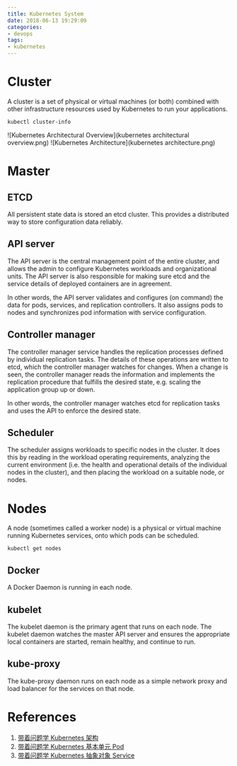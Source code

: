 ```yaml
---
title: Kubernetes System
date: 2018-06-13 19:29:09
categories:
- devops
tags:
- kubernetes
---
```

# Cluster

A cluster is a set of physical or virtual machines (or both) combined with other infrastructure resources used by Kubernetes to run your applications.

`kubectl cluster-info`

![Kubernetes Architectural Overview](kubernetes architectural overview.png)
![Kubernetes Architecture](kubernetes architecture.png)

<!-- more -->

# Master

## ETCD

All persistent state data is stored an etcd cluster. This provides a distributed way to store configuration data reliably.

## API server

The API server is the central management point of the entire cluster, and allows the admin to configure Kubernetes workloads and organizational units. The API server is also responsible for making sure etcd and the service details of deployed containers are in agreement.

In other words, the API server validates and configures (on command) the data for pods, services, and replication controllers. It also assigns pods to nodes and synchronizes pod information with service configuration.

## Controller manager

The controller manager service handles the replication processes defined by individual replication tasks. The details of these operations are written to etcd, which the controller manager watches for changes. When a change is seen, the controller manager reads the information and implements the replication procedure that fulfills the desired state, e.g. scaling the application group up or down.

In other words, the controller manager watches etcd for replication tasks and uses the API to enforce the desired state.

## Scheduler

The scheduler assigns workloads to specific nodes in the cluster. It does this by reading in the workload operating requirements, analyzing the current environment (i.e. the health and operational details of the individual nodes in the cluster), and then placing the workload on a suitable node, or nodes.

# Nodes

A node (sometimes called a worker node) is a physical or virtual machine running Kubernetes services, onto which pods can be scheduled.

`kubectl get nodes`

## Docker
A Docker Daemon is running in each node.

## kubelet

The kubelet daemon is the primary agent that runs on each node. The kubelet daemon watches the master API server and ensures the appropriate local containers are started, remain healthy, and continue to run.

## kube-proxy

The kube-proxy daemon runs on each node as a simple network proxy and load balancer for the services on that node.

# References
1. [带着问题学 Kubernetes 架构](https://github.com/jasonGeng88/blog/blob/master/201707/k8s-architecture.md)
2. [带着问题学 Kubernetes 基本单元 Pod](https://github.com/jasonGeng88/blog/blob/master/201707/k8s-pod.md)
3. [带着问题学 Kubernetes 抽象对象 Service](https://github.com/jasonGeng88/blog/blob/master/201707/k8s-service.md)